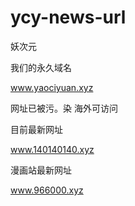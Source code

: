 # ycy-news-url
妖次元

我们的永久域名

www.yaociyuan.xyz

网址已被污。染
海外可访问

目前最新网址

www.140140140.xyz


漫画站最新网址

www.966000.xyz
